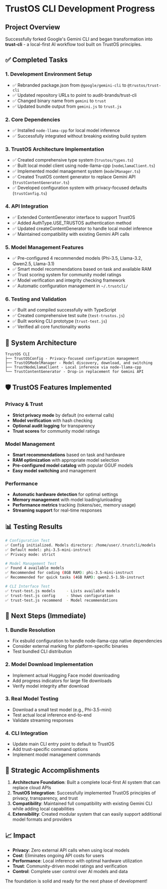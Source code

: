 # TrustOS CLI Development Progress

## Project Overview
Successfully forked Google's Gemini CLI and began transformation into **trust-cli** - a local-first AI workflow tool built on TrustOS principles.

## ✅ Completed Tasks

### 1. Development Environment Setup
- ✅ Rebranded package.json from `@google/gemini-cli` to `@trustos/trust-cli`
- ✅ Updated repository URLs to point to audit-brands/trust-cli
- ✅ Changed binary name from `gemini` to `trust`
- ✅ Updated bundle output from `gemini.js` to `trust.js`

### 2. Core Dependencies
- ✅ Installed `node-llama-cpp` for local model inference
- ✅ Successfully integrated without breaking existing build system

### 3. TrustOS Architecture Implementation
- ✅ Created comprehensive type system (`trustos/types.ts`)
- ✅ Built local model client using node-llama-cpp (`nodeLlamaClient.ts`)
- ✅ Implemented model management system (`modelManager.ts`)
- ✅ Created TrustOS content generator to replace Gemini API (`trustContentGenerator.ts`)
- ✅ Developed configuration system with privacy-focused defaults (`trustConfig.ts`)

### 4. API Integration
- ✅ Extended ContentGenerator interface to support TrustOS
- ✅ Added AuthType.USE_TRUSTOS authentication method
- ✅ Updated createContentGenerator to handle local model inference
- ✅ Maintained compatibility with existing Gemini API calls

### 5. Model Management Features
- ✅ Pre-configured 4 recommended models (Phi-3.5, Llama-3.2, Qwen2.5, Llama-3.1)
- ✅ Smart model recommendations based on task and available RAM
- ✅ Trust scoring system for community model ratings
- ✅ Model verification and integrity checking framework
- ✅ Automatic configuration management in `~/.trustcli/`

### 6. Testing and Validation
- ✅ Built and compiled successfully with TypeScript
- ✅ Created comprehensive test suite (`test-trustos.js`)
- ✅ Built working CLI prototype (`trust-test.js`)
- ✅ Verified all core functionality works

## 🔧 System Architecture

```
TrustOS CLI
├── TrustOSConfig - Privacy-focused configuration management
├── TrustOSModelManager - Model discovery, download, and switching
├── TrustNodeLlamaClient - Local inference via node-llama-cpp
└── TrustContentGenerator - Drop-in replacement for Gemini API
```

## 🛡️ TrustOS Features Implemented

### Privacy & Trust
- **Strict privacy mode** by default (no external calls)
- **Model verification** with hash checking
- **Optional audit logging** for transparency
- **Trust scores** for community model ratings

### Model Management
- **Smart recommendations** based on task and hardware
- **RAM optimization** with appropriate model selection
- **Pre-configured model catalog** with popular GGUF models
- **Easy model switching** and management

### Performance
- **Automatic hardware detection** for optimal settings
- **Memory management** with model loading/unloading
- **Performance metrics** tracking (tokens/sec, memory usage)
- **Streaming support** for real-time responses

## 📊 Testing Results

```bash
# Configuration Test
✅ Config initialized. Models directory: /home/user/.trustcli/models
✅ Default model: phi-3.5-mini-instruct
✅ Privacy mode: strict

# Model Management Test  
✅ Found 4 available models
✅ Recommended for coding (8GB RAM): phi-3.5-mini-instruct
✅ Recommended for quick tasks (4GB RAM): qwen2.5-1.5b-instruct

# CLI Interface Test
✅ trust-test.js models     - Lists available models
✅ trust-test.js config     - Shows configuration
✅ trust-test.js recommend  - Model recommendations
```

## 🎯 Next Steps (Immediate)

### 1. Bundle Resolution
- Fix esbuild configuration to handle node-llama-cpp native dependencies
- Consider external marking for platform-specific binaries
- Test bundled CLI distribution

### 2. Model Download Implementation
- Implement actual Hugging Face model downloading
- Add progress indicators for large file downloads
- Verify model integrity after download

### 3. Real Model Testing
- Download a small test model (e.g., Phi-3.5-mini)
- Test actual local inference end-to-end
- Validate streaming responses

### 4. CLI Integration
- Update main CLI entry point to default to TrustOS
- Add trust-specific command options
- Implement model management commands

## 🚀 Strategic Accomplishments

1. **Architecture Foundation**: Built a complete local-first AI system that can replace cloud APIs
2. **TrustOS Integration**: Successfully implemented TrustOS principles of privacy, transparency, and trust
3. **Compatibility**: Maintained full compatibility with existing Gemini CLI while adding local capabilities
4. **Extensibility**: Created modular system that can easily support additional model formats and providers

## 📈 Impact

- **Privacy**: Zero external API calls when using local models
- **Cost**: Eliminates ongoing API costs for users
- **Performance**: Local inference with optimal hardware utilization
- **Trust**: Community-driven model ratings and verification
- **Control**: Complete user control over AI models and data

The foundation is solid and ready for the next phase of development!